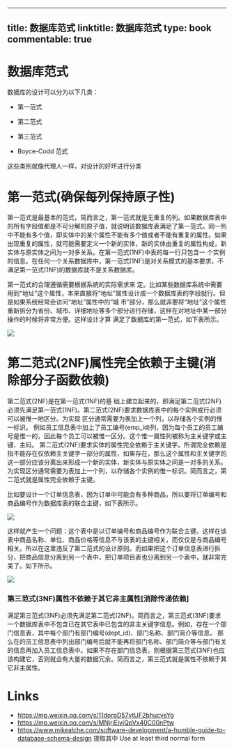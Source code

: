 
---
title: 数据库范式
linktitle: 数据库范式
type: book
commentable: true
---

# 数据库范式

数据库的设计可以分为以下几类：

- 第一范式

- 第二范式

- 第三范式

- Boyce-Codd 范式

这些类别就像代理人一样，对设计的好坏进行分类

# 第一范式(确保每列保持原子性)

第一范式是最基本的范式，简而言之，第一范式就是无重复的列。如果数据库表中的所有字段值都是不可分解的原子值，就说明该数据库表满足了第一范式。同一列中不能有多个值，即实体中的某个属性不能有多个值或者不能有重复的属性。如果出现重复的属性，就可能需要定义一个新的实体，新的实体由重复的属性构成，新实体与原实体之间为一对多关系。在第一范式(1NF)中表的每一行只包含一 个实例的信息。在任何一个关系数据库中，第一范式(1NF)是对关系模式的基本要求，不满足第一范式(1NF)的数据库就不是关系数据库。

第一范式的合理遵循需要根据系统的实际需求来 定。比如某些数据库系统中需要用到“地址”这个属性，本来直接将“地址”属性设计成一个数据库表的字段就行。但是如果系统经常会访问“地址”属性中的“城 市”部分，那么就非要将“地址”这个属性重新拆分为省份、城市、详细地址等多个部分进行存储，这样在对地址中某一部分操作的时候将非常方便。这样设计才算 满足了数据库的第一范式，如下表所示。

![](http://pic002.cnblogs.com/images/2012/270324/2012040114023352.png)

# 第二范式(2NF)属性完全依赖于主键(消除部分子函数依赖)

第二范式(2NF)是在第一范式(1NF)的基 础上建立起来的，即满足第二范式(2NF)必须先满足第一范式(1NF)。第二范式(2NF)要求数据库表中的每个实例或行必须可以被惟一地区分。为实现 区分通常需要为表加上一个列，以存储各个实例的惟一标识。
例如员工信息表中加上了员工编号(emp_id)列，因为每个员工的员工编号是惟一的，因此每个员工可以被惟一区分。这个惟一属性列被称为主关键字或主键、主码。
第二范式(2NF)要求实体的属性完全依赖于主关键字。所谓完全依赖是指不能存在仅依赖主关键字一部分的属性，如果存在，那么这个属性和主关键字的 这一部分应该分离出来形成一个新的实体，新实体与原实体之间是一对多的关系。为实现区分通常需要为表加上一个列，以存储各个实例的惟一标识。简而言之，第二范式就是属性完全依赖于主键。

比如要设计一个订单信息表，因为订单中可能会有多种商品，所以要将订单编号和商品编号作为数据库表的联合主键，如下表所示。

![](http://pic002.cnblogs.com/images/2012/270324/2012040114063976.png)

这样就产生一个问题：这个表中是以订单编号和商品编号作为联合主键。这样在该表中商品名称、单位、商品价格等信息不与该表的主键相关，而仅仅是与商品编号相关。所以在这里违反了第二范式的设计原则。而如果把这个订单信息表进行拆分，把商品信息分离到另一个表中，把订单项目表也分离到另一个表中，就非常完美了。如下所示。

![](http://pic002.cnblogs.com/images/2012/270324/2012040114082156.png)

### 第三范式(3NF)属性不依赖于其它非主属性[消除传递依赖]

满足第三范式(3NF)必须先满足第二范式(2NF)。简而言之，第三范式(3NF)要求一个数据库表中不包含已在其它表中已包含的非主关键字信息。例如，存在一个部门信息表，其中每个部门有部门编号(dept_id)、部门名称、部门简介等信息。
那么在的员工信息表中列出部门编号后就不能再将部门名称、部门简介等与部门有关的信息再加入员工信息表中。如果不存在部门信息表，则根据第三范式(3NF)也应该构建它，否则就会有大量的数据冗余。简而言之，第三范式就是属性不依赖于其它非主属性。

# Links

- https://mp.weixin.qq.com/s/11dorpD57vtUF2bhucveYg
- https://mp.weixin.qq.com/s/MNjrjEivjQpVx40C00nPtw
- https://www.mikealche.com/software-development/a-humble-guide-to-database-schema-design 提取其中 Use at least third normal form

    